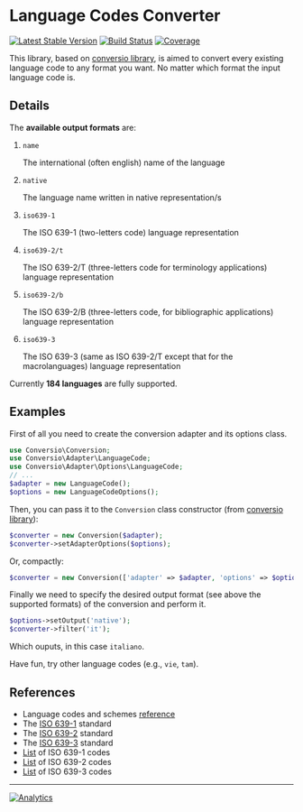 Language Codes Converter
========================

[![Latest Stable Version](http://img.shields.io/packagist/v/leodido/langcode-conv.svg?style=flat-square)](https://packagist.org/packages/leodido/langcode-conv) [![Build Status](https://img.shields.io/travis/leodido/langcode-conv.svg?style=flat-square)](https://travis-ci.org/leodido/langcode-conv) [![Coverage](http://img.shields.io/coveralls/leodido/langcode-conv.svg?style=flat-square)](https://coveralls.io/r/leodido/langcode-conv)

This library, based on [conversio library](https://github.com/leodido/conversio), is aimed to convert every existing language code to any format you want. No matter which format the input language code is.

Details
-------

The **available output formats** are:

1. `name`

    The international (often english) name of the language

2. `native`

    The language name written in native representation/s

3. `iso639-1`

    The ISO 639-1 (two-letters code) language representation
    
4. `iso639-2/t`

    The ISO 639-2/T (three-letters code for terminology applications) language representation

5. `iso639-2/b`

    The ISO 639-2/B (three-letters code, for bibliographic applications) language representation

6. `iso639-3`

    The ISO 639-3 (same as ISO 639-2/T except that for the macrolanguages) language representation

Currently **184 languages** are fully supported.

Examples
--------

First of all you need to create the conversion adapter and its options class.

```php
use Conversio\Conversion;
use Conversio\Adapter\LanguageCode;
use Conversio\Adapter\Options\LanguageCode;
// ...
$adapter = new LanguageCode();
$options = new LanguageCodeOptions();
```

Then, you can pass it to the `Conversion` class constructor (from [conversio library](https://github.com/leodido/conversio)):

```php
$converter = new Conversion($adapter);
$converter->setAdapterOptions($options);
```

Or, compactly:

```php
$converter = new Conversion(['adapter' => $adapter, 'options' => $options]);
```

Finally we need to specify the desired output format (see above the supported formats) of the conversion and perform it.

```php
$options->setOutput('native');
$converter->filter('it');
```

Which ouputs, in this case `italiano`.

Have fun, try other language codes (e.g., `vie`, `tam`).

References
----------

- Language codes and schemes [reference](http://en.wikipedia.org/wiki/Language_code)
- The [ISO 639-1](http://en.wikipedia.org/wiki/ISO_639-1) standard
- The [ISO 639-2](http://en.wikipedia.org/wiki/ISO_639-2) standard
- The [ISO 639-3](http://en.wikipedia.org/wiki/ISO_639-3) standard
- [List](http://en.wikipedia.org/wiki/List_of_ISO_639-1_codes) of ISO 639-1 codes
- [List](http://en.wikipedia.org/wiki/List_of_ISO_639-2_codes) of ISO 639-2 codes
- [List](http://en.wikipedia.org/wiki/List_of_ISO_639-3_codes) of ISO 639-3 codes

---

[![Analytics](https://ga-beacon.appspot.com/UA-49657176-1/langcode-conv)](https://github.com/igrigorik/ga-beacon)